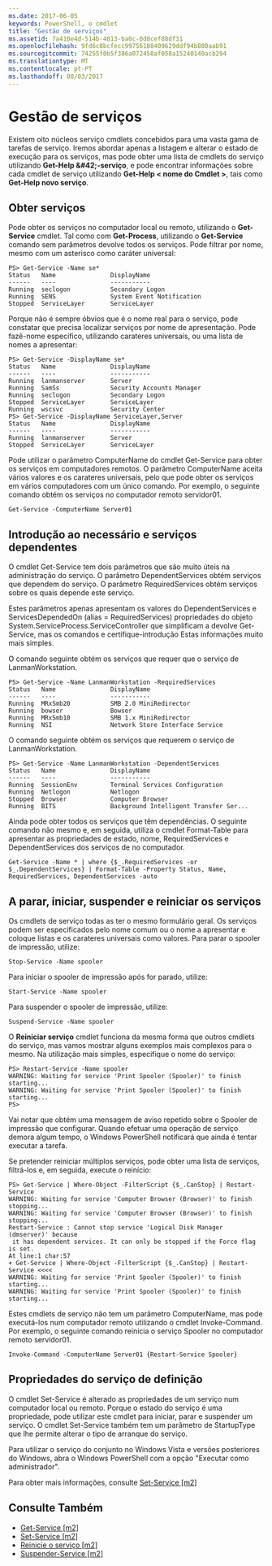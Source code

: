 ```yaml
---
ms.date: 2017-06-05
keywords: PowerShell, o cmdlet
title: "Gestão de serviços"
ms.assetid: 7a410e4d-514b-4813-ba0c-0d8cef88df31
ms.openlocfilehash: 9fd6c8bcfecc99756188409629ddf94b880aab91
ms.sourcegitcommit: 74255f0b5f386a072458af058a15240140acb294
ms.translationtype: MT
ms.contentlocale: pt-PT
ms.lasthandoff: 08/03/2017
---
```

# <a name="managing-services"></a>Gestão de serviços
Existem oito núcleos serviço cmdlets concebidos para uma vasta gama de tarefas de serviço. Iremos abordar apenas a listagem e alterar o estado de execução para os serviços, mas pode obter uma lista de cmdlets do serviço utilizando **Get-Help \&#42;-serviço**, e pode encontrar informações sobre cada cmdlet de serviço utilizando **Get-Help < nome do Cmdlet >**, tais como **Get-Help novo serviço**.

## <a name="getting-services"></a>Obter serviços
Pode obter os serviços no computador local ou remoto, utilizando o **Get-Service** cmdlet. Tal como com **Get-Process**, utilizando o **Get-Service** comando sem parâmetros devolve todos os serviços. Pode filtrar por nome, mesmo com um asterisco como caráter universal:

```
PS> Get-Service -Name se*
Status   Name               DisplayName
------   ----               -----------
Running  seclogon           Secondary Logon
Running  SENS               System Event Notification
Stopped  ServiceLayer       ServiceLayer
```

Porque não é sempre óbvios que é o nome real para o serviço, pode constatar que precisa localizar serviços por nome de apresentação. Pode fazê-nome específico, utilizando carateres universais, ou uma lista de nomes a apresentar:

```
PS> Get-Service -DisplayName se*
Status   Name               DisplayName
------   ----               -----------
Running  lanmanserver       Server
Running  SamSs              Security Accounts Manager
Running  seclogon           Secondary Logon
Stopped  ServiceLayer       ServiceLayer
Running  wscsvc             Security Center
PS> Get-Service -DisplayName ServiceLayer,Server
Status   Name               DisplayName
------   ----               -----------
Running  lanmanserver       Server
Stopped  ServiceLayer       ServiceLayer
```

Pode utilizar o parâmetro ComputerName do cmdlet Get-Service para obter os serviços em computadores remotos. O parâmetro ComputerName aceita vários valores e os carateres universais, pelo que pode obter os serviços em vários computadores com um único comando. Por exemplo, o seguinte comando obtém os serviços no computador remoto servidor01.

```
Get-Service -ComputerName Server01
```

## <a name="getting-required-and-dependent-services"></a>Introdução ao necessário e serviços dependentes
O cmdlet Get-Service tem dois parâmetros que são muito úteis na administração do serviço. O parâmetro DependentServices obtém serviços que dependem do serviço. O parâmetro RequiredServices obtém serviços sobre os quais depende este serviço.

Estes parâmetros apenas apresentam os valores do DependentServices e ServicesDependedOn (alias = RequiredServices) propriedades do objeto System.ServiceProcess.ServiceController que simplificam a devolve Get-Service, mas os comandos e certifique-introdução Estas informações muito mais simples.

O comando seguinte obtém os serviços que requer que o serviço de LanmanWorkstation.

```
PS> Get-Service -Name LanmanWorkstation -RequiredServices
Status   Name               DisplayName
------   ----               -----------
Running  MRxSmb20           SMB 2.0 MiniRedirector
Running  bowser             Bowser
Running  MRxSmb10           SMB 1.x MiniRedirector
Running  NSI                Network Store Interface Service
```

O comando seguinte obtém os serviços que requerem o serviço de LanmanWorkstation.

```
PS> Get-Service -Name LanmanWorkstation -DependentServices
Status   Name               DisplayName
------   ----               -----------
Running  SessionEnv         Terminal Services Configuration
Running  Netlogon           Netlogon
Stopped  Browser            Computer Browser
Running  BITS               Background Intelligent Transfer Ser...
```

Ainda pode obter todos os serviços que têm dependências. O seguinte comando não mesmo e, em seguida, utiliza o cmdlet Format-Table para apresentar as propriedades de estado, nome, RequiredServices e DependentServices dos serviços de no computador.

```
Get-Service -Name * | where {$_.RequiredServices -or $_.DependentServices} | Format-Table -Property Status, Name, RequiredServices, DependentServices -auto
```

## <a name="stopping-starting-suspending-and-restarting-services"></a>A parar, iniciar, suspender e reiniciar os serviços
Os cmdlets de serviço todas as ter o mesmo formulário geral. Os serviços podem ser especificados pelo nome comum ou o nome a apresentar e coloque listas e os carateres universais como valores. Para parar o spooler de impressão, utilize:

```
Stop-Service -Name spooler
```

Para iniciar o spooler de impressão após for parado, utilize:

```
Start-Service -Name spooler
```

Para suspender o spooler de impressão, utilize:

```
Suspend-Service -Name spooler
```

O **Reiniciar serviço** cmdlet funciona da mesma forma que outros cmdlets do serviço, mas vamos mostrar alguns exemplos mais complexos para o mesmo. Na utilização mais simples, especifique o nome do serviço:

```
PS> Restart-Service -Name spooler
WARNING: Waiting for service 'Print Spooler (Spooler)' to finish starting...
WARNING: Waiting for service 'Print Spooler (Spooler)' to finish starting...
PS>
```

Vai notar que obtém uma mensagem de aviso repetido sobre o Spooler de impressão que configurar. Quando efetuar uma operação de serviço demora algum tempo, o Windows PowerShell notificará que ainda é tentar executar a tarefa.

Se pretender reiniciar múltiplos serviços, pode obter uma lista de serviços, filtrá-los e, em seguida, execute o reinício:

```
PS> Get-Service | Where-Object -FilterScript {$_.CanStop} | Restart-Service
WARNING: Waiting for service 'Computer Browser (Browser)' to finish stopping...
WARNING: Waiting for service 'Computer Browser (Browser)' to finish stopping...
Restart-Service : Cannot stop service 'Logical Disk Manager (dmserver)' because
 it has dependent services. It can only be stopped if the Force flag is set.
At line:1 char:57
+ Get-Service | Where-Object -FilterScript {$_.CanStop} | Restart-Service <<<<
WARNING: Waiting for service 'Print Spooler (Spooler)' to finish starting...
WARNING: Waiting for service 'Print Spooler (Spooler)' to finish starting...
```

Estes cmdlets de serviço não tem um parâmetro ComputerName, mas pode executá-los num computador remoto utilizando o cmdlet Invoke-Command. Por exemplo, o seguinte comando reinicia o serviço Spooler no computador remoto servidor01.

```
Invoke-Command -ComputerName Server01 {Restart-Service Spooler}
```

## <a name="setting-service-properties"></a>Propriedades do serviço de definição
O cmdlet Set-Service é alterado as propriedades de um serviço num computador local ou remoto. Porque o estado do serviço é uma propriedade, pode utilizar este cmdlet para iniciar, parar e suspender um serviço. O cmdlet Set-Service também tem um parâmetro de StartupType que lhe permite alterar o tipo de arranque do serviço.

Para utilizar o serviço do conjunto no Windows Vista e versões posteriores do Windows, abra o Windows PowerShell com a opção "Executar como administrador".

Para obter mais informações, consulte [Set-Service [m2]](https://technet.microsoft.com/en-us/library/b71e29ed-372b-4e32-a4b7-5eb6216e56c3)

## <a name="see-also"></a>Consulte Também
- [Get-Service [m2]](https://technet.microsoft.com/en-us/library/0a09cb22-0a1c-4a79-9851-4e53075f9cf6)
- [Set-Service [m2]](https://technet.microsoft.com/en-us/library/b71e29ed-372b-4e32-a4b7-5eb6216e56c3)
- [Reinicie o serviço [m2]](https://technet.microsoft.com/en-us/library/45acf50d-2277-4523-baf7-ce7ced977d0f)
- [Suspender-Service [m2]](https://technet.microsoft.com/en-us/library/c8492b87-0e21-4faf-8054-3c83c2ec2826)

